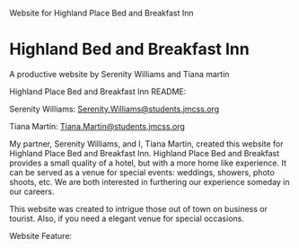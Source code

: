 Website for Highland Place Bed and Breakfast Inn

<h1>Highland Bed and Breakfast Inn</h1>

A productive website by Serenity Williams and Tiana martin

Highland Place Bed and Breakfast Inn README:

Serenity Williams: Serenity.Williams@students.jmcss.org

Tiana Martin: Tiana.Martin@students.jmcss.org


My partner, Serenity Williams, and I, Tiana Martin, created this website for Highland Place Bed and Breakfast Inn. Highland Place Bed and Breakfast provides a small quality of a hotel, but with a more home like experience. It can be served as a venue for special events: weddings, showers, photo shoots, etc. We are both interested in furthering our experience someday in our careers.

This website was created to intrigue those out of town on business or tourist. Also, if you need a elegant venue for special occasions.

Website Feature:

